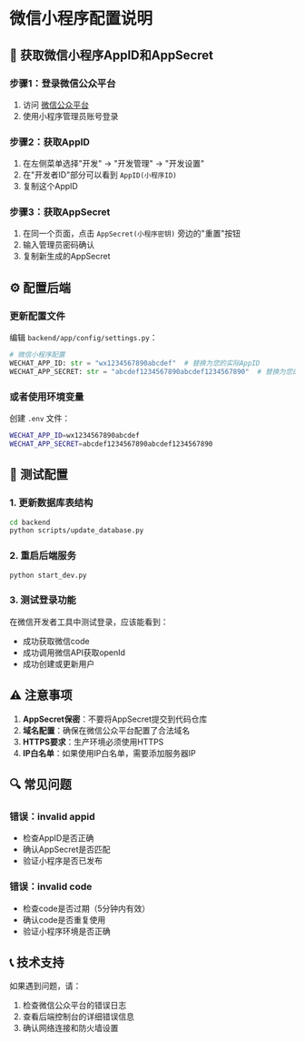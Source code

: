 # 微信小程序配置说明

## 🔑 获取微信小程序AppID和AppSecret

### 步骤1：登录微信公众平台
1. 访问 [微信公众平台](https://mp.weixin.qq.com/)
2. 使用小程序管理员账号登录

### 步骤2：获取AppID
1. 在左侧菜单选择"开发" → "开发管理" → "开发设置"
2. 在"开发者ID"部分可以看到 `AppID(小程序ID)`
3. 复制这个AppID

### 步骤3：获取AppSecret
1. 在同一个页面，点击 `AppSecret(小程序密钥)` 旁边的"重置"按钮
2. 输入管理员密码确认
3. 复制新生成的AppSecret

## ⚙️ 配置后端

### 更新配置文件
编辑 `backend/app/config/settings.py`：

```python
# 微信小程序配置
WECHAT_APP_ID: str = "wx1234567890abcdef"  # 替换为您的实际AppID
WECHAT_APP_SECRET: str = "abcdef1234567890abcdef1234567890"  # 替换为您的实际AppSecret
```

### 或者使用环境变量
创建 `.env` 文件：

```bash
WECHAT_APP_ID=wx1234567890abcdef
WECHAT_APP_SECRET=abcdef1234567890abcdef1234567890
```

## 🧪 测试配置

### 1. 更新数据库表结构
```bash
cd backend
python scripts/update_database.py
```

### 2. 重启后端服务
```bash
python start_dev.py
```

### 3. 测试登录功能
在微信开发者工具中测试登录，应该能看到：
- 成功获取微信code
- 成功调用微信API获取openId
- 成功创建或更新用户

## ⚠️ 注意事项

1. **AppSecret保密**：不要将AppSecret提交到代码仓库
2. **域名配置**：确保在微信公众平台配置了合法域名
3. **HTTPS要求**：生产环境必须使用HTTPS
4. **IP白名单**：如果使用IP白名单，需要添加服务器IP

## 🔍 常见问题

### 错误：invalid appid
- 检查AppID是否正确
- 确认AppSecret是否匹配
- 验证小程序是否已发布

### 错误：invalid code
- 检查code是否过期（5分钟内有效）
- 确认code是否重复使用
- 验证小程序环境是否正确

## 📞 技术支持

如果遇到问题，请：
1. 检查微信公众平台的错误日志
2. 查看后端控制台的详细错误信息
3. 确认网络连接和防火墙设置

